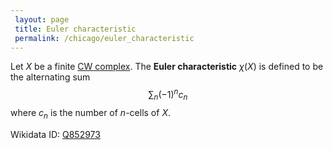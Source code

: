 ```yaml
---
 layout: page
 title: Euler characteristic
 permalink: /chicago/euler_characteristic
---
```

Let $X$ be a finite [CW complex](https://defsmath.github.io/DefsMath/CW_complex). The **Euler characteristic** $\chi(X)$ is defined to be the alternating sum $$\sum_n (-1)^nc_n$$ where $c_n$ is the number of $n$-cells of $X$.

Wikidata ID: [Q852973](https://www.wikidata.org/wiki/Q852973)